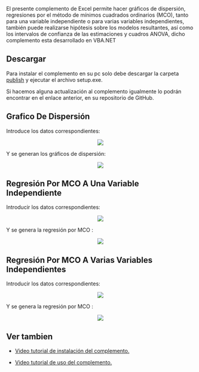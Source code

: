 El presente complemento de Excel permite hacer gráficos de dispersión, regresiones por el método de mínimos cuadrados ordinarios (MCO), tanto para una variable independiente o para varias variables independientes, también puede realizarse hipótesis sobre los modelos resultantes, así como los intervalos de confianza de las estimaciones y cuadros ANOVA, dicho complemento esta desarrollado en VBA.NET

## Descargar

Para instalar el complemento en su pc solo debe descargar la carpeta [publish](https://github.com/LASPUMSS/COMPLEMENTO-DE-ECONOMETRIA-BASICA/tree/master/publish) y ejecutar el archivo setup.exe.

Si hacemos alguna actualización al complemento igualmente lo podrán encontrar en el enlace anterior, en su repositorio de GitHub.

## Grafico De Dispersión

Introduce los datos correspondientes:

<div align="center">
<img src="https://drive.google.com/uc?id=1rpE-g5YZ8uZRiY7dsQbIMrkgHRGrN12o" />
</div>

Y se generan los gráficos de dispersión:

<div align="center">
<img src="https://drive.google.com/uc?id=1GoriZSne3KM668sj996qIXta57Mv2fL9" />
</div>

## Regresión Por MCO A Una Variable Independiente

Introducir los datos correspondientes:

<div align="center">
<img src="https://drive.google.com/uc?id=1mgy1F1axMmwyfAWRK33x8DyGMZ540d2G" />
</div>

Y se genera la regresión por MCO :

<div align="center">
<img src="https://drive.google.com/uc?id=1-AwwT27oYBrtwqcG8gVOgBtYgT8Q6Xwc" />
</div>

## Regresión Por MCO A Varias Variables Independientes

Introducir los datos correspondientes:

<div align="center">
<img src="https://drive.google.com/uc?id=1_TPBXpixW4t778FEoW5EZUuayD34vaMM" />
</div>

Y se genera la regresión por MCO :

<div align="center">
<img src="https://drive.google.com/uc?id=1AymLJQtfkkRJ0BENSe9HsEaODEPLVo9r" />
</div>

## Ver tambien

- [Video tutorial de instalación del complemento.](https://www.youtube.com/watch?v=ScUamAx84BM&t=66s)

- [Video tutorial de uso del complemento.](https://www.youtube.com/watch?v=gi7kvmdvpas)
